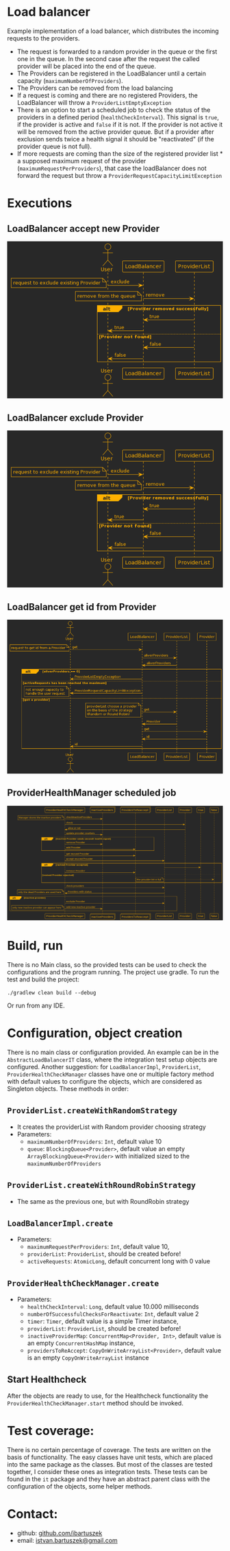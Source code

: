 # Load balancer
Example implementation of a load balancer, which distributes the incoming requests to the providers.
- The request is forwarded to a random provider in the queue or the first one in the queue. In the second case after 
the request the called provider will be placed into the end of the queue.
- The Providers can be registered in the LoadBalancer until a certain capacity (`maximumNumberOfProviders`).
- The Providers can be removed from the load balancing
- If a request is coming and there are no registered Providers, the LoadBalancer will throw a 
`ProviderListEmptyException`
- There is an option to start a scheduled job to check the status of the providers in a defined period 
(`healthCheckInterval`). This signal is `true`, if the provider is active and `false` if it is not. 
If the provider is not active it will be removed from the active provider queue. But if a provider after
exclusion sends twice a health signal it should be "reactivated" (if the provider queue is not full).
- If more requests are coming than the size of the registered provider list * a supposed maximum request of the provider 
(`maximumRequestPerProviders`), that case the loadBalancer does not forward the request but throw a 
`ProviderRequestCapacityLimitException`

# Executions
## LoadBalancer accept new Provider
![accept new provider](docs/accept.png)

## LoadBalancer exclude Provider
![exclude existing provider](docs/exclude.png)

## LoadBalancer get id from Provider
![get id from provider](docs/get.png)

## ProviderHealthManager scheduled job
![scheduled healthcheck](docs/health.png)

# Build, run
There is no Main class, so the provided tests can be used to check the configurations and the program running.
The project use gradle.
To run the test and build the project:
```
./gradlew clean build --debug
```
Or run from any IDE.

# Configuration, object creation
There is no main class or configuration provided.
An example can be in the `AbstractLoadBalancerIT` class, where the integration test setup objects are configured.
Another suggestion: for `LoadBalancerImpl`, `ProviderList`, `ProviderHealthCheckManager` classes have one or multiple
factory method with default values to configure the objects, which are considered as Singleton objects. These methods
in order:

## `ProviderList.createWithRandomStrategy`
- It creates the providerList with Random provider choosing strategy
- Parameters:
  - `maximumNumberOfProviders`: `Int`, default value 10
  - `queue`: `BlockingQueue<Provider>`, default value an empty `ArrayBlockingQueue<Provider>` with initialized sized to
the `maximumNumberOfProviders`

## `ProviderList.createWithRoundRobinStrategy`
- The same as the previous one, but with RoundRobin strategy

## `LoadBalancerImpl.create`
- Parameters:
  - `maximumRequestPerProviders`: `Int`, default value 10, 
  - `providerList`: `ProviderList`, should be created before!
  - `activeRequests`: `AtomicLong`, default concurrent long with 0 value

## `ProviderHealthCheckManager.create`
- Parameters:
  - `healthCheckInterval`: `Long`, default value 10.000 milliseconds 
  - `numberOfSuccessfulChecksForReactivate`: `Int`, default value 2
  - `timer`: `Timer`, default value is a simple Timer instance, 
  - `providerList`: `ProviderList`, should be created before!
  - `inactiveProviderMap`: `ConcurrentMap<Provider, Int>`, default value is an empty `ConcurrentHashMap` instance,
  - `providersToReAccept`: `CopyOnWriteArrayList<Provider>`, default value is an empty `CopyOnWriteArrayList` instance

## Start Healthcheck
After the objects are ready to use, for the Healthcheck functionality the `ProviderHealthCheckManager.start` method 
should be invoked.

# Test coverage:
There is no certain percentage of coverage. The tests are written on the basis of functionality. 
The easy classes have unit tests, which are placed into the same package as the classes. But most of the classes are 
tested together, I consider these ones as integration tests. These tests can be found in the `it` package and they have
an abstract parent class with the configuration of the objects, some helper methods.

# Contact:
- github: [github.com/ibartuszek](https://github.com/ibartuszek)
- email: [istvan.bartuszek@gmail.com](istvan.bartuszek@gmail.com)
